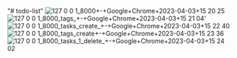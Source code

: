 "# todo-list" 
![127 0 0 1_8000+-+Google+Chrome+2023-04-03+15 20 25](https://user-images.githubusercontent.com/113462911/229507673-7df8fccf-4944-4b39-abf3-01fc2066f449.png)
![127 0 0 1_8000_tags_+-+Google+Chrome+2023-04-03+15 21 04](https://user-images.githubusercontent.com/113462911/229507696-0085c4a8-e613-4cbb-a366-be1418e5b6c8.png)'
![127 0 0 1_8000_tasks_create_+-+Google+Chrome+2023-04-03+15 22 40](https://user-images.githubusercontent.com/113462911/229508277-db71a0c0-d1af-48c3-b668-898952dec32b.png)
![127 0 0 1_8000_tags_create+-+Google+Chrome+2023-04-03+15 23 36](https://user-images.githubusercontent.com/113462911/229508302-22bd6fb5-8763-43bc-b84a-ff77351e40fd.png)
![127 0 0 1_8000_tasks_1_delete_+-+Google+Chrome+2023-04-03+15 24 02](https://user-images.githubusercontent.com/113462911/229508324-7292ab99-272f-4380-9c8f-66f544e91848.png)
